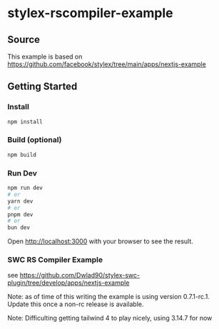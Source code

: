 # stylex-rscompiler-example

## Source

This example is based on https://github.com/facebook/stylex/tree/main/apps/nextjs-example

## Getting Started

### Install 

```bash
npm install
```

### Build (optional)

```bash
npm build
```

### Run Dev

```bash
npm run dev
# or
yarn dev
# or
pnpm dev
# or
bun dev
```

Open [http://localhost:3000](http://localhost:3000) with your browser to see the result.

### SWC RS Compiler Example

see https://github.com/Dwlad90/stylex-swc-plugin/tree/develop/apps/nextjs-example

Note: as of time of this writing the example is using version 0.7.1-rc.1.  Update this once a non-rc release is available.

Note: Difficulting getting tailwind 4 to play nicely, using 3.14.7 for now
